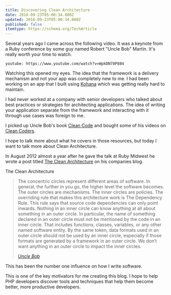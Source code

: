 ```yaml
---
title: Discovering Clean Architecture
date: 2016-09-23T05:00:34.000Z
updated: 2016-09-23T05:00:34.000Z
published: false
itemtype: https://schema.org/TechArticle
---
```


Several years ago I came across the following video. It was a keynote from a Ruby conference by some guy named Robert "Uncle Bob" Martin. It's really worth your time to watch.

`youtube: https://www.youtube.com/watch?v=WpkDN78P884`

Watching this opened my eyes. The idea that the framework is a delivery mechanism and not your app was completely new to me. I had been working on an app that I built using [Kohana](https://kohanaframework.org/) which was getting really hard to maintain.

I had never worked at a company with senior developers who talked about best practices or strategies for architecting applications. The idea of writing your application separate from the framework and interacting with it through use cases was foreign to me.

I picked up Uncle Bob's book [Clean Code](http://amzn.to/2coMG2i) and bought some of his videos on [Clean Coders](https://cleancoders.com/).

I hope to talk more about what he covers in those resources, but today I want to talk more about Clean Architecture.

In August 2012 almost a year after he gave the talk at Ruby Midwest he wrote a post titled [The Clean Architecture](https://8thlight.com/blog/uncle-bob/2012/08/13/the-clean-architecture.html) on his companies blog.

The Clean Architecture

> The concentric circles represent different areas of software. In general, the further in you go, the higher level the software becomes. The outer circles are mechanisms. The inner circles are policies.
> The overriding rule that makes this architecture work is The Dependency Rule. This rule says that source code dependencies can only point inwards. Nothing in an inner circle can know anything at all about something in an outer circle. In particular, the name of something declared in an outer circle must not be mentioned by the code in an inner circle. That includes functions, classes, variables, or any other named software entity.
> By the same token, data formats used in an outer circle should not be used by an inner circle, especially if those formats are generated by a framework in an outer circle. We don’t want anything in an outer circle to impact the inner circles.
>
> <cite>[Uncle Bob](https://8thlight.com/blog/uncle-bob/2012/08/13/the-clean-architecture.html)</cite>

This has been the number one influence on how I write software.

This is one of the key motivators for me creating this blog. I hope to help PHP developers discover tools and techniques that help them become better, more productive developers.

